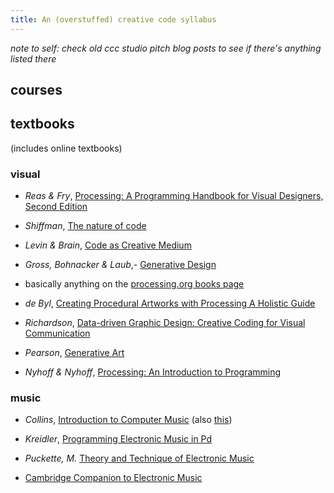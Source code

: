 ```yaml
---
title: An (overstuffed) creative code syllabus
---
```


_note to self: check old ccc studio pitch blog posts to see if there's anything
listed there_

## courses

## textbooks

(includes online textbooks)

### visual

- _Reas & Fry_, [Processing: A Programming Handbook for Visual Designers, Second
Edition](https://mitpress.mit.edu/books/processing-second-edition)

- _Shiffman_, [The nature of code](https://natureofcode.com)

- _Levin & Brain_, [Code as Creative
  Medium](https://mitpress.mit.edu/books/code-creative-medium)

- _Gross, Bohnacker & Laub_,- [Generative
  Design](http://www.generative-gestaltung.de/2/)

- basically anything on the [processing.org books
  page](https://processing.org/books/)
  
- _de Byl_, [Creating Procedural Artworks with Processing A Holistic
Guide](http://amzn.to/2oS1Bx1)

- _Richardson_, [Data-driven Graphic Design: Creative Coding for Visual
  Communication](https://www.amazon.com/dp/1472578309/)
  
- _Pearson_, [Generative
  Art](http://www.amazon.com/gp/product/1935182625?ie=UTF8&tag=processing09-20&linkCode=as2&camp=1789&creative=9325&creativeASIN=1935182625)

- _Nyhoff & Nyhoff_, [Processing: An Introduction to
  Programming](https://www.routledge.com/Processing-An-Introduction-to-Programming/Nyhoff-Nyhoff/p/book/9781482255959)

### music

- _Collins_, [Introduction to Computer
  Music](https://www.wiley.com/en-au/Introduction+to+Computer+Music-p-9780470714553https://composerprogrammer.com/introcompmusic.html)
  (also [this](https://composerprogrammer.com/introcompmusic.html))

- _Kreidler_, [Programming Electronic Music in Pd](http://pd-tutorial.com)

- _Puckette, M._ [Theory and Technique of Electronic
  Music](http://msp.ucsd.edu/techniques.htm)

- [Cambridge Companion to Electronic
  Music](https://www-cambridge-org.virtual.anu.edu.au/core/books/cambridge-companion-to-electronic-music/51F366EA55DAE2CBCCB191E2D8349C9F)
